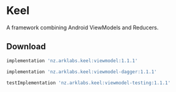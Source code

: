 # Keel

A framework combining Android ViewModels and Reducers.

Download
-----

```groovy
implementation 'nz.arklabs.keel:viewmodel:1.1.1'

implementation 'nz.arklabs.keel:viewmodel-dagger:1.1.1'

testImplementation 'nz.arklabs.keel:viewmodel-testing:1.1.1'

```
